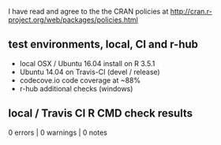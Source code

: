 I have read and agree to the the CRAN policies at
http://cran.r-project.org/web/packages/policies.html

## test environments, local, CI and r-hub

- local OSX / Ubuntu 16.04 install on R 3.5.1
- Ubuntu 14.04 on Travis-CI (devel / release)
- codecove.io code coverage at ~88%
- r-hub additional checks (windows)

## local / Travis CI R CMD check results

0 errors | 0 warnings | 0 notes
